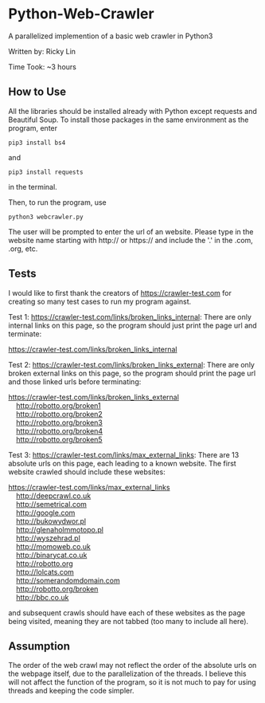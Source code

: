 # Python-Web-Crawler
A parallelized implemention of a basic web crawler in Python3

Written by: Ricky Lin

Time Took: ~3 hours 

## How to Use 
All the libraries should be installed already with Python except requests and Beautiful Soup. To install those packages in the same environment as the program, enter 

`pip3 install bs4`

and 

`pip3 install requests`

in the terminal.

Then, to run the program, use

`python3 webcrawler.py`

The user will be prompted to enter the url of an website. Please type in the website name starting with http:// or https:// and include the '.' in the .com, .org, etc. 

## Tests 
I would like to first thank the creators of https://crawler-test.com for creating so many test cases to run my program against. 

Test 1: https://crawler-test.com/links/broken_links_internal: There are only internal links on this page, so the program should just print the page url and terminate:

https://crawler-test.com/links/broken_links_internal

Test 2: https://crawler-test.com/links/broken_links_external: There are only broken external links on this page, so the program should print the page url and those linked urls before terminating:

https://crawler-test.com/links/broken_links_external \
&nbsp;&nbsp;&nbsp;&nbsp;http://robotto.org/broken1 \
&nbsp;&nbsp;&nbsp;&nbsp;http://robotto.org/broken2 \
&nbsp;&nbsp;&nbsp;&nbsp;http://robotto.org/broken3 \
&nbsp;&nbsp;&nbsp;&nbsp;http://robotto.org/broken4 \
&nbsp;&nbsp;&nbsp;&nbsp;http://robotto.org/broken5 
  
 Test 3: https://crawler-test.com/links/max_external_links: There are 13 absolute urls on this page, each leading to a known website. The first website crawled should include these websites: 

https://crawler-test.com/links/max_external_links \
&nbsp;&nbsp;&nbsp;&nbsp;http://deepcrawl.co.uk \
&nbsp;&nbsp;&nbsp;&nbsp;http://semetrical.com \
&nbsp;&nbsp;&nbsp;&nbsp;http://google.com \
&nbsp;&nbsp;&nbsp;&nbsp;http://bukowydwor.pl \
&nbsp;&nbsp;&nbsp;&nbsp;http://glenaholmmotopo.pl \
&nbsp;&nbsp;&nbsp;&nbsp;http://wyszehrad.pl \
&nbsp;&nbsp;&nbsp;&nbsp;http://momoweb.co.uk \
&nbsp;&nbsp;&nbsp;&nbsp;http://binarycat.co.uk \
&nbsp;&nbsp;&nbsp;&nbsp;http://robotto.org \
&nbsp;&nbsp;&nbsp;&nbsp;http://lolcats.com \
&nbsp;&nbsp;&nbsp;&nbsp;http://somerandomdomain.com \
&nbsp;&nbsp;&nbsp;&nbsp;http://robotto.org/broken \
&nbsp;&nbsp;&nbsp;&nbsp;http://bbc.co.uk
  
and subsequent crawls should have each of these websites as the page being visited, meaning they are not tabbed (too many to include all here). 

## Assumption 
The order of the web crawl may not reflect the order of the absolute urls on the webpage itself, due to the parallelization of the threads. I believe this will not affect the function of the program, so it is not much to pay for using threads and keeping the code simpler. 
